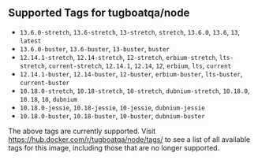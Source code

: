 ## Supported Tags for tugboatqa/node

* `13.6.0-stretch`, `13.6-stretch`, `13-stretch`, `stretch`, `13.6.0`, `13.6`, `13`, `latest`
* `13.6.0-buster`, `13.6-buster`, `13-buster`, `buster`
* `12.14.1-stretch`, `12.14-stretch`, `12-stretch`, `erbium-stretch`, `lts-stretch`, `current-stretch`, `12.14.1`, `12.14`, `12`, `erbium`, `lts`, `current`
* `12.14.1-buster`, `12.14-buster`, `12-buster`, `erbium-buster`, `lts-buster`, `current-buster`
* `10.18.0-stretch`, `10.18-stretch`, `10-stretch`, `dubnium-stretch`, `10.18.0`, `10.18`, `10`, `dubnium`
* `10.18.0-jessie`, `10.18-jessie`, `10-jessie`, `dubnium-jessie`
* `10.18.0-buster`, `10.18-buster`, `10-buster`, `dubnium-buster`

The above tags are currently supported. Visit https://hub.docker.com/r/tugboatqa/node/tags/ to see a list of all available tags for this image, including those that are no longer supported.
